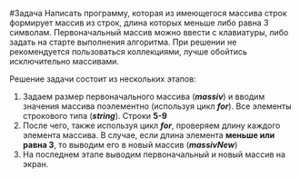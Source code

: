 #Задача
Написать программу, которая из имеющегося массива строк формирует массив из строк, длина которых меньше либо равна 3 символам.
Первоначальный массив можно ввести с клавиатуры, либо задать на старте выполнения алгоритма. При решении не рекомендуется пользоваться коллекциями, лучше обойтись исключительно массивами.

Решение задачи состоит из нескольких этапов:
1. Задаем размер первоначального массива (***massiv***) и вводим значения массива поэлементно (используя цикл ***for***). Все элементы строкового типа (***string***). Строки **5-9**
1. После чего, также используя цикл ***for***, проверяем длину каждого элемента массива. В случае, если длина элемента **меньше или равна 3**, то выводим его в новый массив (***massivNew***)
1. На последнем этапе выводим первоначальный и новый массив на экран.